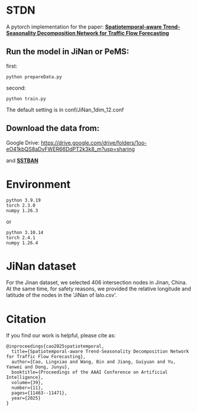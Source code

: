 # STDN

A pytorch implementation for the paper: **[Spatiotemporal-aware Trend-Seasonality Decomposition Network for Traffic Flow Forecasting](https://arxiv.org/abs/2502.12213)**

## Run the model in JiNan or PeMS:

first:
```
python prepareData.py
```
second:
```
python train.py
```

The default setting is in conf/JiNan_1dim_12.conf
 
## Download the data from:

Google Drive: https://drive.google.com/drive/folders/1oo-eO41kbQS8aDyFWER66DdPT2k3k8_m?usp=sharing

and **[SSTBAN](https://github.com/guoshnBJTU/SSTBAN)**

# Environment
```
python 3.9.19
torch 2.3.0
numpy 1.26.3
```
or
```
python 3.10.14
torch 2.4.1
numpy 1.26.4
```
# JiNan dataset

For the Jinan dataset, we selected 406 intersection nodes in Jinan, China. At the same time, for safety reasons, we provided the relative longitude and latitude of the nodes in the 'JiNan of lalo.csv'.

# Citation

If you find our work is helpful, please cite as:

```
@inproceedings{cao2025spatiotemporal,
  title={Spatiotemporal-aware Trend-Seasonality Decomposition Network for Traffic Flow Forecasting},
  author={Cao, Lingxiao and Wang, Bin and Jiang, Guiyuan and Yu, Yanwei and Dong, Junyu},
  booktitle={Proceedings of the AAAI Conference on Artificial Intelligence},
  volume={39},
  number={11},
  pages={11463--11471},
  year={2025}
}
```
